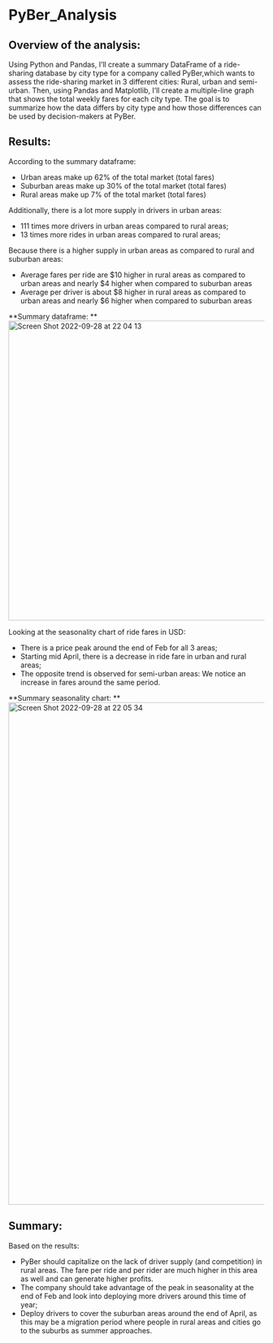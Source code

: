 # PyBer_Analysis


## Overview of the analysis: 

Using Python and Pandas, I’ll create a summary DataFrame of a ride-sharing database by city type for a company called PyBer,which wants to assess the ride-sharing market in 3 different cities: Rural, urban and semi-urban. Then, using Pandas and Matplotlib, I’ll create a multiple-line graph that shows the total weekly fares for each city type. The goal is to summarize how the data differs by city type and how those differences can be used by decision-makers at PyBer.


## Results: 

According to the summary dataframe: 
* Urban areas make up 62% of the total market (total fares)
* Suburban areas make up 30% of the total market (total fares)
* Rural areas make up 7% of the total market (total fares)

Additionally, there is a lot more supply in drivers in urban areas: 
* 111 times more drivers in urban areas compared to rural areas;
* 13 times more rides in urban areas compared to rural areas;

Because there is a higher supply in urban areas as compared to rural and suburban areas: 
* Average fares per ride are $10 higher in rural areas as compared to urban areas and nearly $4 higher when compared to suburban areas
* Average per driver is about $8 higher in rural areas as compared to urban areas and nearly $6 higher when compared to suburban areas

**Summary dataframe: **
<img width="590" alt="Screen Shot 2022-09-28 at 22 04 13" src="https://user-images.githubusercontent.com/80678332/192921987-2bbe2142-7460-4389-8137-74e1a6a6ff80.png">


Looking at the seasonality chart of ride fares in USD: 
* There is a price peak around the end of Feb for all 3 areas;
* Starting mid April, there is a decrease in ride fare in urban and rural areas;
* The opposite trend is observed for semi-urban areas: We notice an increase in fares around the same period.

**Summary seasonality chart: **
<img width="989" alt="Screen Shot 2022-09-28 at 22 05 34" src="https://user-images.githubusercontent.com/80678332/192922117-122f8ec7-dcc7-445f-948f-3b586d23c532.png">

## Summary: 

Based on the results: 
* PyBer should capitalize on the lack of driver supply (and competition) in rural areas. The fare per ride and per rider are much higher in this area as well and can generate higher profits. 
* The company should take advantage of the peak in seasonality at the end of Feb and look into deploying more drivers around this time of year;
* Deploy drivers to cover the suburban areas around the end of April, as this may be a migration period where people in rural areas and cities go to the suburbs as summer approaches. 
